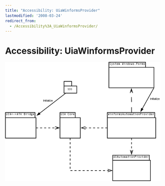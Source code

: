 ```yaml
---
title: "Accessibility: UiaWinformsProvider"
lastmodified: '2008-03-24'
redirect_from:
  - /Accessibility%3A_UiaWinformsProvider/
---
```


Accessibility: UiaWinformsProvider
==================================

[![WinformsAutomationProvider.png](/archived/images/f/f6/WinformsAutomationProvider.png)](/archived/images/f/f6/WinformsAutomationProvider.png)
